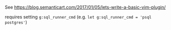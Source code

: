 See https://blog.semanticart.com/2017/01/05/lets-write-a-basic-vim-plugin/

requires setting `g:sql_runner_cmd` (e.g. `let g:sql_runner_cmd = 'psql postgres'`)
